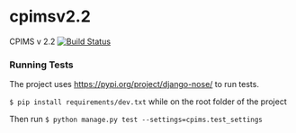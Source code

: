 # cpimsv2.2
CPIMS v 2.2
[![Build Status](https://travis-ci.org/uonafya/cpims-2.3beta.svg?branch=master)](https://travis-ci.org/uonafya/cpims-2.3beta)

### Running Tests
The project uses https://pypi.org/project/django-nose/ to run tests.

`$ pip install requirements/dev.txt` while on the root folder of the project

Then run
`$ python manage.py test --settings=cpims.test_settings`
